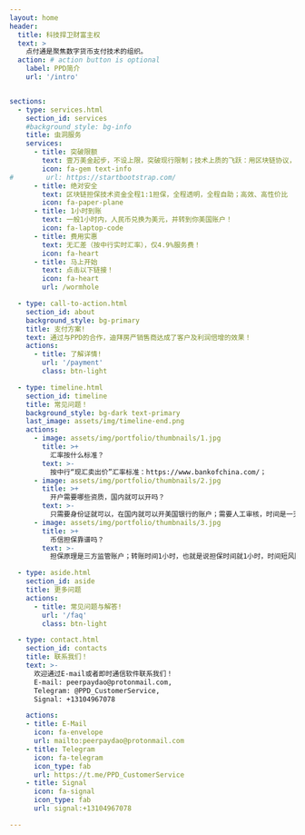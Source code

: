 ```yaml
---
layout: home
header:
  title: 科技捍卫财富主权
  text: >
    点付通是聚焦数字货币支付技术的组织。
  action: # action button is optional
    label: PPD简介
    url: '/intro'


sections:
  - type: services.html
    section_id: services
    #background_style: bg-info
    title: 虫洞服务
    services:
      - title: 突破限额
        text: 壹万美金起步，不设上限，突破现行限制；技术上质的飞跃：用区块链协议，绕开传统银行的swift协议
        icon: fa-gem text-info
#        url: https://startbootstrap.com/
      - title: 绝对安全
        text: 区块链担保技术资金全程1:1担保，全程透明，全程自助；高效、高性价比
        icon: fa-paper-plane
      - title: 1小时到账
        text: 一般1小时内，人民币兑换为美元，并转到你美国账户！
        icon: fa-laptop-code
      - title: 费用实惠
        text: 无汇差（按中行实时汇率），仅4.9%服务费！
        icon: fa-heart
      - title: 马上开始
        text: 点击以下链接！
        icon: fa-heart
        url: /wormhole

  - type: call-to-action.html
    section_id: about
    background_style: bg-primary
    title: 支付方案!
    text: 通过与PPD的合作，迪拜房产销售商达成了客户及利润倍增的效果！
    actions:
      - title: 了解详情!
        url: '/payment'
        class: btn-light

  - type: timeline.html
    section_id: timeline
    title: 常见问题！
    background_style: bg-dark text-primary
    last_image: assets/img/timeline-end.png
    actions:
      - image: assets/img/portfolio/thumbnails/1.jpg
        title: >+
          汇率按什么标准？
        text: >-  
          按中行“现汇卖出价”汇率标准：https://www.bankofchina.com/；        
      - image: assets/img/portfolio/thumbnails/2.jpg
        title: >+
          开户需要哪些资质，国内就可以开吗？
        text: >-
          只需要身份证就可以，在国内就可以开美国银行的账户；需要人工审核，时间是一天，周六日顺延；
      - image: assets/img/portfolio/thumbnails/3.jpg
        title: >+
          币信担保靠谱吗？        
        text: >-
          担保原理是三方监管账户；转账时间1小时，也就是说担保时间就1小时，时间短风险趋近于零；      

  - type: aside.html
    section_id: aside
    title: 更多问题
    actions:
      - title: 常见问题与解答!
        url: '/faq'
        class: btn-light

  - type: contact.html
    section_id: contacts
    title: 联系我们！
    text: >-
      欢迎通过E-mail或者即时通信软件联系我们！
      E-mail: peerpaydao@protonmail.com,
      Telegram: @PPD_CustomerService,
      Signal: +13104967078

    actions:
    - title: E-Mail
      icon: fa-envelope
      url: mailto:peerpaydao@protonmail.com
    - title: Telegram
      icon: fa-telegram
      icon_type: fab
      url: https://t.me/PPD_CustomerService
    - title: Signal
      icon: fa-signal
      icon_type: fab
      url: signal:+13104967078

---
```

